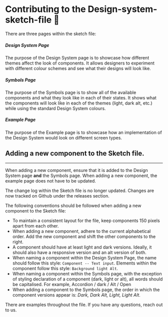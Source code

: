 Contributing to the Design-system-sketch-file 🌵
=================

There are three pages within the sketch file:

##### Design System Page

The purpose of the Design System page is to showcase how different themes affect the look of components. It allows designers to experiment with different colour schemes and see what their designs will look like.

##### Symbols Page

The purpose of the Symbols page is to show all of the available components and what they look like in each of their states. It shows what the components will look like in each of the themes (light, dark alt, etc.) while using the standard Design System colours.

##### Example Page

The purpose of the Example page is to showcase how an implementation of the Design System would look on different screen types.

## Adding a new component to the Sketch file.
----------------------------

When adding a new component, ensure that it is added to the Design System page **and** the Symbols page. When adding a new component, the example page does not have to be updated.

The change log within the Sketch file is no longer updated. Changes are now tracked on Github under the releases section.

The following conventions should be followed when adding a new component to the Sketch file:
- To maintain a consistent layout for the file, keep components 150 pixels apart from each other.
- When adding a new component, adhere to the current alphabetical order. Add the new component and shift the other components to the right.
- A component should have at least light and dark versions. Ideally, it should also have a responsive version and an alt version of both.
- When naming a component within the Design System Page, the name should follow this style: `Component -- Text input`. Elements within the component follow this style: `Background light Alt`.
- When naming a component within the Symbols page, with the exception of styling declaration of a component (dark, light or alt), all words should be capitalised. For example, Accordion / dark / Alt / Open
- When adding a component to the Symbols page, the order in which the component versions appear is: _Dark, Dark Alt, Light, Light Alt_.

There are examples throughout the file. If you have any questions, reach out to us.

